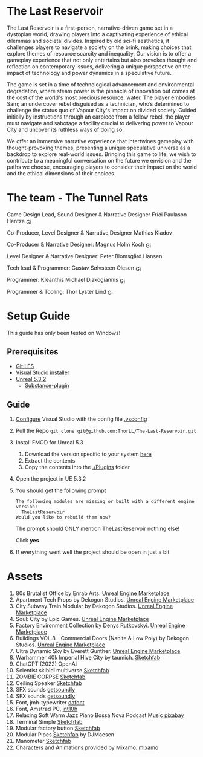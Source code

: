 # The Last Reservoir
The Last Reservoir is a first-person, narrative-driven game set in a dystopian world, drawing players into a captivating experience of ethical dilemmas and societal divides. Inspired by old sci-fi aesthetics, it challenges players to navigate a society on the brink, making choices that explore themes of resource scarcity and inequality. Our vision is to offer a gameplay experience that not only entertains but also provokes thought and reflection on contemporary issues, delivering a unique perspective on the impact of technology and power dynamics in a speculative future.

The game is set in a time of technological advancement and environmental degradation, where steam power is the pinnacle of innovation but comes at the cost of the world's most precious resource: water. The player embodies Sam; an undercover rebel disguised as a technician, who’s determined to challenge the status quo of Vapour City's impact on divided society. Guided initially by instructions through an earpiece from a fellow rebel, the player must navigate and sabotage a facility crucial to delivering power to Vapour City and uncover its ruthless ways of doing so.

We offer an immersive narrative experience that intertwines gameplay with
thought-provoking themes, presenting a unique speculative universe as a backdrop to
explore real-world issues. Bringing this game to life, we wish to contribute to a meaningful conversation on the future we envision and the paths we choose, encouraging players to consider their impact on the world and the ethical dimensions of their choices.
# The team - The Tunnel Rats
Game Design Lead, Sound Designer & Narrative Designer Fríði Paulason Hentze [<img src="https://skillicons.dev/icons?i=github" alt="GitHub Icon" style="vertical-align: middle; height: 1em;">](https://github.com/blikka)

Co-Producer, Level Designer & Narrative Designer Mathias Kladov

Co-Producer & Narrative Designer: Magnus Holm Koch [<img src="https://skillicons.dev/icons?i=github" alt="GitHub Icon" style="vertical-align: middle; height: 1em;">](https://github.com/maghoko)

Level Designer & Narrative Designer: Peter Blomsgård Hansen

Tech lead & Programmer: Gustav Sølvsteen Olesen [<img src="https://skillicons.dev/icons?i=github" alt="GitHub Icon" style="vertical-align: middle; height: 1em;">](https://github.com/GustavSO)

Programmer: Kleanthis Michael Diakogiannis [<img src="https://skillicons.dev/icons?i=github" alt="GitHub Icon" style="vertical-align: middle; height: 1em;">](https://github.com/kdiakogiannis)

Programmer & Tooling: Thor Lyster Lind [<img src="https://skillicons.dev/icons?i=github" alt="GitHub Icon" style="vertical-align: middle; height: 1em;">](https://github.com/ThorLL)

# Setup Guide
This guide has only been tested on Windows!
## Prerequisites
- [Git LFS](https://git-lfs.com/)
- [Visual Studio installer](https://visualstudio.microsoft.com/downloads/)
- [Unreal 5.3.2](https://www.unrealengine.com/en-US/download)
    - [Substance-plugin](https://www.unrealengine.com/marketplace/en-US/product/substance-plugin)

## Guide
1. [Configure](https://learn.microsoft.com/en-us/visualstudio/install/import-export-installation-configurations?view=vs-2022#use-the-visual-studio-installer-ui-1) Visual Studio with the config file [.vsconfig](.vsconfig)
2. Pull the Repo `git clone git@github.com:ThorLL/The-Last-Reservoir.git`
3. Install FMOD for Unreal 5.3
   1. Download the version specific to your system [here](https://www.fmod.com/download#fmodengine)
   2. Extract the contents
   3. Copy the contents into the [./Plugins](./Plugins) folder
4. Open the project in UE 5.3.2
5. You should get the following prompt  
	```text
	The following modules are missing or built with a different engine version:
	  TheLastReservoir
	Would you like to rebuild them now?
	```
	The prompt should ONLY mention TheLastReservoir nothing else!

	Click **yes**
6. If everything went well the project should be open in just a bit

# Assets
1. 80s Brutalist Office by Enrab Arts. [Unreal Engine Marketplace](https://www.unrealengine.com/marketplace/en-US/product/80s-brutalist-office)
2. Apartment Tech Props by Dekogon Studios. [Unreal Engine Marketplace](https://www.unrealengine.com/marketplace/en-US/product/31797bf6fa0545d590e3bb17d0968dea)
3. City Subway Train Modular by Dekogon Studios. [Unreal Engine Marketplace](https://www.unrealengine.com/marketplace/en-US/product/city-subway-train-modular)
4. Soul: City by Epic Games. [Unreal Engine Marketplace](https://www.unrealengine.com/marketplace/en-US/product/soul-city)
5. Factory Environment Collection by Denys Rutkovskyi. [Unreal Engine Marketplace](https://www.unrealengine.com/marketplace/en-US/product/factory-environment-collection)
6. Buildings VOL.8 - Commercial Doors (Nanite & Low Poly) by Dekogon Studios. [Unreal Engine Marketplace](https://www.unrealengine.com/marketplace/en-US/product/buildings-vol-8-commercial-doors-nanite-low-poly?sessionInvalidated=true)
7. Ultra Dynamic Sky by Everett Gunther. [Unreal Engine Marketplace](https://www.unrealengine.com/marketplace/en-US/product/ultra-dynamic-sky)
8. Warhammer 40k Imperial Hive City by taumich. [Sketchfab](https://sketchfab.com/3d-models/warhammer-40k-imperial-hive-city-77b6e7a31509497a9753f6a93d30f63f)
9. ChatGPT (2022) OpenAI
10. Scientist skibidi multiverse [Sketchfab](https://skfb.ly/oSwK7)
11. ZOMBIE CORPSE [Sketchfab](https://skfb.ly/opsHn)
12. Ceiling Speaker [Sketchfab](https://skfb.ly/ouYFN)
13. SFX sounds [getsoundly](https://getsoundly.com/assets/Soundly-EULA.pdf)
14. SFX sounds [getsoundly](https://getsoundly.com/faq/how-can-i-use-the-sounds/)
15. Font, jmh-typewriter [dafont](https://www.dafont.com/jmh-typewriter.font)
16. Font, Amstrad PC, [int10h](https://int10h.org/oldschool-pc-fonts/fontlist/font?amstrad_pc)
17. Relaxing Soft Warm Jazz Piano Bossa Nova Podcast Music [pixabay](https://pixabay.com/music/smooth-jazz-relaxing-soft-warm-jazz-piano-bossa-novapodcast-music-203913/)
18. Terminal Simple [Sketchfab](https://sketchfab.com/3d-models/terminal-simple-7fba9c94723e4127a442dd054da221d9)
19. Modular factory button [Sketchfab](https://sketchfab.com/3d-models/modular-factory-button-50f3011929a247418b6c3c46614c53b8)
20. Modular Pipes [Sketchfab](https://sketchfab.com/3d-models/modular-pipes-f43677d2d1014669b7c7a9f220d46eb3) by DJMaesen
21. Manometer [Sketchfab](https://sketchfab.com/3d-models/old-dirty-manometer-28f6b13d71cd4e90ad890f17eb69b40f)
22. Characters and Animations provided by Mixamo. [mixamo](https://www.mixamo.com/)
